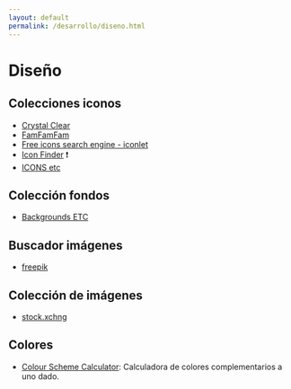 ```yaml
---
layout: default
permalink: /desarrollo/diseno.html
---
```


# Diseño

## Colecciones iconos

*  [Crystal Clear](http://commons.wikimedia.org/wiki/Crystal_Clear)
*  [FamFamFam](http://www.famfamfam.com/)
*  [Free icons search engine - iconlet](http://iconlet.com/)
*  [Icon Finder](http://www.iconfinder.com/browse) :exclamation:
*  [ICONS etc](http://icons.mysitemyway.com/)

## Colección fondos

*  [Backgrounds ETC](http://backgrounds.mysitemyway.com)

## Buscador imágenes

*  [freepik](http://www.freepik.com/)

## Colección de imágenes

*  [stock.xchng](http://www.sxc.hu/index.html)

## Colores

*  [Colour Scheme Calculator](http://serennu.com/colour/colourcalculator.php): Calculadora de colores complementarios a uno dado.

